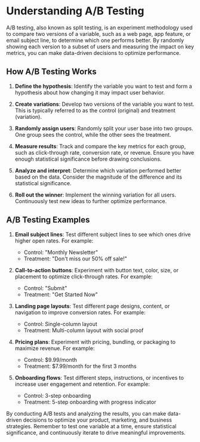 # Understanding A/B Testing

A/B testing, also known as split testing, is an experiment methodology used to compare two versions of a variable, such as a web page, app feature, or email subject line, to determine which one performs better. By randomly showing each version to a subset of users and measuring the impact on key metrics, you can make data-driven decisions to optimize performance.

## How A/B Testing Works

1. **Define the hypothesis**: Identify the variable you want to test and form a hypothesis about how changing it may impact user behavior.

2. **Create variations**: Develop two versions of the variable you want to test. This is typically referred to as the control (original) and treatment (variation).

3. **Randomly assign users**: Randomly split your user base into two groups. One group sees the control, while the other sees the treatment.

4. **Measure results**: Track and compare the key metrics for each group, such as click-through rate, conversion rate, or revenue. Ensure you have enough statistical significance before drawing conclusions.

5. **Analyze and interpret**: Determine which variation performed better based on the data. Consider the magnitude of the difference and its statistical significance.

6. **Roll out the winner**: Implement the winning variation for all users. Continuously test new ideas to further optimize performance.

## A/B Testing Examples

1. **Email subject lines**: Test different subject lines to see which ones drive higher open rates. For example:
   - Control: "Monthly Newsletter"
   - Treatment: "Don't miss our 50% off sale!"

2. **Call-to-action buttons**: Experiment with button text, color, size, or placement to optimize click-through rates. For example:
   - Control: "Submit"
   - Treatment: "Get Started Now"

3. **Landing page layouts**: Test different page designs, content, or navigation to improve conversion rates. For example:
   - Control: Single-column layout
   - Treatment: Multi-column layout with social proof

4. **Pricing plans**: Experiment with pricing, bundling, or packaging to maximize revenue. For example:
   - Control: $9.99/month
   - Treatment: $7.99/month for the first 3 months

5. **Onboarding flows**: Test different steps, instructions, or incentives to increase user engagement and retention. For example:
   - Control: 3-step onboarding
   - Treatment: 5-step onboarding with progress indicator

By conducting A/B tests and analyzing the results, you can make data-driven decisions to optimize your product, marketing, and business strategies. Remember to test one variable at a time, ensure statistical significance, and continuously iterate to drive meaningful improvements.
